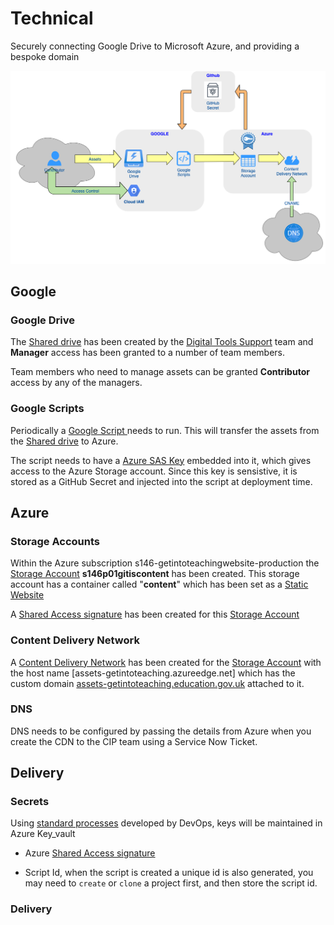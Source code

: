 # Technical
Securely connecting Google Drive to Microsoft Azure, and providing a bespoke domain

![Overview](./asset.png)

## Google
### Google Drive
The [Shared drive](https://drive.google.com/drive/folders/0AJ6YEVtSfOQVUk9PVA) has been created by the [Digital Tools Support](https://sites.google.com/digital.education.gov.uk/digitaltools/home) team and **Manager** access has been granted to a number of team members.

Team members who need to manage assets can be granted **Contributor** access by any of the managers.

### Google Scripts
Periodically a [Google Script ](https://github.com/DFE-Digital/GITISContent/tree/main/Google) needs to run. This will transfer the assets from the [Shared drive](https://drive.google.com/drive/folders/0AJ6YEVtSfOQVUk9PVA) to Azure.

The script needs to have a [Azure SAS Key](https://docs.microsoft.com/en-us/azure/storage/common/storage-sas-overview) embedded into it, which gives access to the Azure Storage account. Since this key is sensistive, it is stored as a GitHub Secret and injected into the script at deployment time.


## Azure
### Storage Accounts
Within the Azure subscription s146-getintoteachingwebsite-production the [Storage Account](https://docs.microsoft.com/en-us/azure/storage/common/storage-account-overview?toc=/azure/storage/blobs/toc.json) **s146p01gitiscontent** has been created. This storage account has a container called "**content**" which has been set as a [Static Website](https://docs.microsoft.com/en-us/azure/storage/blobs/storage-blob-static-website)

A [Shared Access signature](https://docs.microsoft.com/en-us/azure/storage/common/storage-sas-overview) has been created for this [Storage Account](https://docs.microsoft.com/en-us/azure/storage/common/storage-account-overview?toc=/azure/storage/blobs/toc.json)

### Content Delivery Network
A [Content Delivery Network](https://docs.microsoft.com/en-gb/azure/cdn/cdn-overview) has been created for the  [Storage Account](https://docs.microsoft.com/en-us/azure/storage/common/storage-account-overview?toc=/azure/storage/blobs/toc.json) with the host name [assets-getintoteaching.azureedge.net] which has the custom domain [assets-getintoteaching.education.gov.uk]() attached to it.


### DNS
DNS needs to be configured by passing the details from Azure when you create the CDN to the CIP team using a Service Now Ticket.

## Delivery
### Secrets
Using [standard processes](https://github.com/DFE-Digital/bat-platform-building-blocks/tree/master/scripts/fetch_config) developed by DevOps, keys will be maintained in Azure Key_vault 

* Azure [Shared Access signature](https://docs.microsoft.com/en-us/azure/storage/common/storage-sas-overview) 

* Script Id, when the script is created a unique id is also generated, you may need to `create` or `clone` a project first, and then store the script id.


### Delivery



